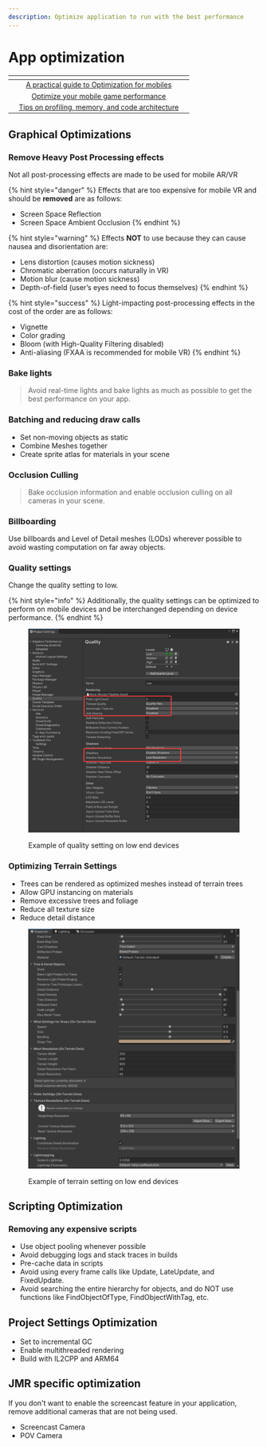 ```yaml
---
description: Optimize application to run with the best performance
---
```


# App optimization

<table data-view="cards"><thead><tr><th></th><th align="center"></th><th align="center"></th></tr></thead><tbody><tr><td></td><td align="center"><a href="https://docs.unity3d.com/2020.1/Documentation/Manual/MobileOptimizationPracticalGuide.html">A practical guide to Optimization for mobiles</a></td><td align="center"></td></tr><tr><td></td><td align="center"><a href="https://blog.unity.com/games/optimize-your-mobile-game-performance-expert-tips-on-graphics-and-assets">Optimize your mobile game performance</a></td><td align="center"></td></tr><tr><td></td><td align="center"><a href="https://blog.unity.com/games/optimize-your-mobile-game-performance-tips-on-profiling-memory-and-code-architecture-from">Tips on profiling, memory, and code architecture</a></td><td align="center"></td></tr></tbody></table>

## Graphical Optimizations

### Remove Heavy Post Processing effects

Not all post-processing effects are made to be used for mobile AR/VR

{% hint style="danger" %}
Effects that are too expensive for mobile VR and should be **removed** are as follows:

* Screen Space Reflection&#x20;
* Screen Space Ambient Occlusion&#x20;
{% endhint %}

{% hint style="warning" %}
Effects **NOT** to use because they can cause nausea and disorientation are:

* Lens distortion (causes motion sickness)
* Chromatic aberration  (occurs naturally in VR)
* Motion blur (cause motion sickness)
* Depth-of-field (user’s eyes need to focus themselves)
{% endhint %}

{% hint style="success" %}
Light-impacting post-processing effects in the cost of the order are as follows:

* Vignette
* Color grading
* Bloom (with High-Quality Filtering disabled)
* Anti-aliasing (FXAA is recommended for mobile VR)
{% endhint %}

### Bake lights

> Avoid real-time lights and bake lights as much as possible to get the best performance on your app.

### Batching and reducing draw calls

* Set non-moving objects as static
* Combine Meshes together
* Create sprite atlas for materials in your scene

### Occlusion Culling

> Bake occlusion information and enable occlusion culling on all cameras in your scene.

### Billboarding

Use billboards and Level of Detail meshes (LODs) wherever possible to avoid wasting computation on far away objects.

### Quality settings

Change the quality setting to low.

{% hint style="info" %}
Additionally, the quality settings can be optimized to perform on mobile devices and be interchanged depending on device performance.
{% endhint %}

<figure><img src="../../.gitbook/assets/image (54).png" alt=""><figcaption><p>Example of quality setting on low end devices</p></figcaption></figure>

### Optimizing Terrain Settings

* Trees can be rendered as optimized meshes instead of terrain trees
* Allow GPU instancing on materials
* Remove excessive trees and foliage
* Reduce all texture size
* Reduce detail distance

<figure><img src="../../.gitbook/assets/image (39).png" alt=""><figcaption><p>Example of terrain setting on low end devices</p></figcaption></figure>



## Scripting Optimization

### Removing any expensive scripts

* Use object pooling whenever possible
* Avoid debugging logs and stack traces in builds
* Pre-cache data in scripts
* Avoid using every frame calls like Update, LateUpdate, and FixedUpdate.
* Avoid searching the entire hierarchy for objects, and do NOT use functions like FindObjectOfType, FindObjectWithTag, etc.

## Project Settings Optimization

* Set to incremental GC
* Enable multithreaded rendering
* Build with IL2CPP and ARM64

## JMR specific optimization

If you don't want to enable the screencast feature in your application, remove additional cameras that are not being used.

* &#x20;Screencast Camera
* &#x20;POV Camera



